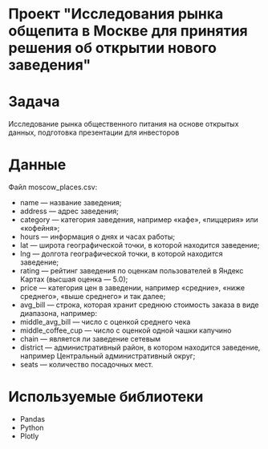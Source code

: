 ﻿# Проект "Исследования рынка общепита в Москве для принятия решения об открытии нового заведения"

# Задача
Исследование рынка общественного питания на основе открытых данных, подготовка презентации для инвесторов

# Данные 

Файл moscow_places.csv:
* name — название заведения;
* address — адрес заведения;
* category — категория заведения, например «кафе», «пиццерия» или «кофейня»;
* hours — информация о днях и часах работы;
* lat — широта географической точки, в которой находится заведение;
* lng — долгота географической точки, в которой находится заведение;
* rating — рейтинг заведения по оценкам пользователей в Яндекс Картах (высшая оценка — 5.0);
* price — категория цен в заведении, например «средние», «ниже среднего», «выше среднего» и так далее;
* avg_bill — строка, которая хранит среднюю стоимость заказа в виде диапазона, например:
* middle_avg_bill — число с оценкой среднего чека
* middle_coffee_cup — число с оценкой одной чашки капучино
* chain — является ли заведение сетевым 
* district — административный район, в котором находится заведение, например Центральный административный округ;
* seats — количество посадочных мест.


# Используемые библиотеки
* Pandas
* Python
* Plotly

